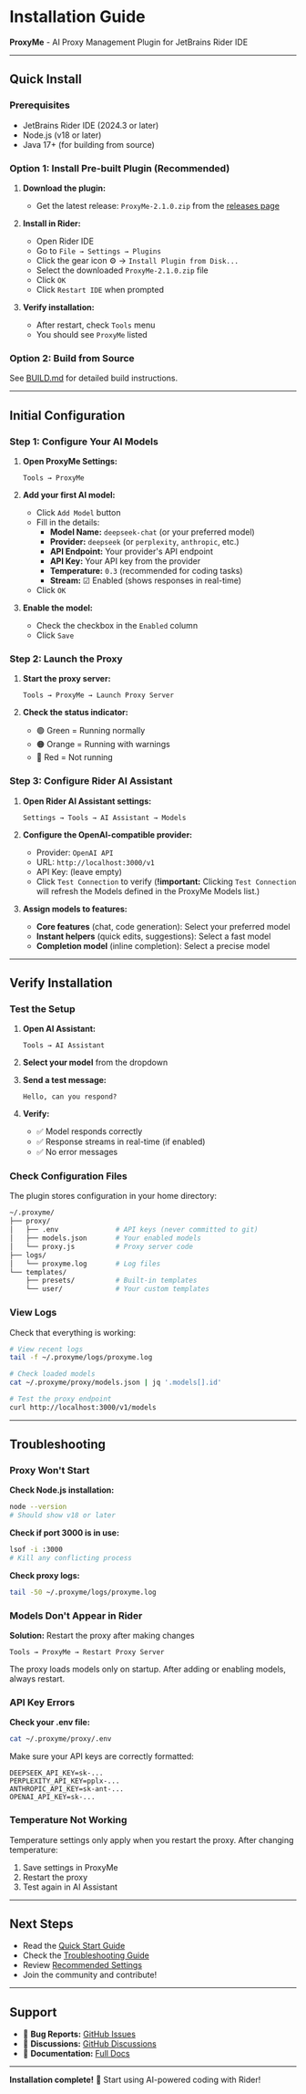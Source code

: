 # Installation Guide

**ProxyMe** - AI Proxy Management Plugin for JetBrains Rider IDE

---

## Quick Install

### Prerequisites
- JetBrains Rider IDE (2024.3 or later)
- Node.js (v18 or later)
- Java 17+ (for building from source)

### Option 1: Install Pre-built Plugin (Recommended)

1. **Download the plugin:**
   - Get the latest release: `ProxyMe-2.1.0.zip` from the [releases page](https://github.com/native-apps/proxyme/releases)

2. **Install in Rider:**
   - Open Rider IDE
   - Go to `File → Settings → Plugins`
   - Click the gear icon ⚙️ → `Install Plugin from Disk...`
   - Select the downloaded `ProxyMe-2.1.0.zip` file
   - Click `OK`
   - Click `Restart IDE` when prompted

3. **Verify installation:**
   - After restart, check `Tools` menu
   - You should see `ProxyMe` listed

### Option 2: Build from Source

See [BUILD.md](BUILD.md) for detailed build instructions.

---

## Initial Configuration

### Step 1: Configure Your AI Models

1. **Open ProxyMe Settings:**
   ```
   Tools → ProxyMe
   ```

2. **Add your first AI model:**
   - Click `Add Model` button
   - Fill in the details:
     - **Model Name:** `deepseek-chat` (or your preferred model)
     - **Provider:** `deepseek` (or `perplexity`, `anthropic`, etc.)
     - **API Endpoint:** Your provider's API endpoint
     - **API Key:** Your API key from the provider
     - **Temperature:** `0.3` (recommended for coding tasks)
     - **Stream:** ☑ Enabled (shows responses in real-time)
   - Click `OK`

3. **Enable the model:**
   - Check the checkbox in the `Enabled` column
   - Click `Save`

### Step 2: Launch the Proxy

1. **Start the proxy server:**
   ```
   Tools → ProxyMe → Launch Proxy Server
   ```

2. **Check the status indicator:**
   - 🟢 Green = Running normally
   - 🟠 Orange = Running with warnings
   - 🔴 Red = Not running

### Step 3: Configure Rider AI Assistant

1. **Open Rider AI Assistant settings:**
   ```
   Settings → Tools → AI Assistant → Models
   ```

2. **Configure the OpenAI-compatible provider:**
   - Provider: `OpenAI API`
   - URL: `http://localhost:3000/v1`
   - API Key: (leave empty)
   - Click `Test Connection` to verify (**!important:** Clicking `Test Connection` will refresh the Models defined in the ProxyMe Models list.)

3. **Assign models to features:**
   - **Core features** (chat, code generation): Select your preferred model
   - **Instant helpers** (quick edits, suggestions): Select a fast model
   - **Completion model** (inline completion): Select a precise model

---

## Verify Installation

### Test the Setup

1. **Open AI Assistant:**
   ```
   Tools → AI Assistant
   ```

2. **Select your model** from the dropdown

3. **Send a test message:**
   ```
   Hello, can you respond?
   ```

4. **Verify:**
   - ✅ Model responds correctly
   - ✅ Response streams in real-time (if enabled)
   - ✅ No error messages

### Check Configuration Files

The plugin stores configuration in your home directory:

```bash
~/.proxyme/
├── proxy/
│   ├── .env              # API keys (never committed to git)
│   ├── models.json       # Your enabled models
│   └── proxy.js          # Proxy server code
├── logs/
│   └── proxyme.log       # Log files
└── templates/
    ├── presets/          # Built-in templates
    └── user/             # Your custom templates
```

### View Logs

Check that everything is working:

```bash
# View recent logs
tail -f ~/.proxyme/logs/proxyme.log

# Check loaded models
cat ~/.proxyme/proxy/models.json | jq '.models[].id'

# Test the proxy endpoint
curl http://localhost:3000/v1/models
```

---

## Troubleshooting

### Proxy Won't Start

**Check Node.js installation:**
```bash
node --version
# Should show v18 or later
```

**Check if port 3000 is in use:**
```bash
lsof -i :3000
# Kill any conflicting process
```

**Check proxy logs:**
```bash
tail -50 ~/.proxyme/logs/proxyme.log
```

### Models Don't Appear in Rider

**Solution:** Restart the proxy after making changes

```
Tools → ProxyMe → Restart Proxy Server
```

The proxy loads models only on startup. After adding or enabling models, always restart.

### API Key Errors

**Check your .env file:**
```bash
cat ~/.proxyme/proxy/.env
```

Make sure your API keys are correctly formatted:
```
DEEPSEEK_API_KEY=sk-...
PERPLEXITY_API_KEY=pplx-...
ANTHROPIC_API_KEY=sk-ant-...
OPENAI_API_KEY=sk-...
```

### Temperature Not Working

Temperature settings only apply when you restart the proxy. After changing temperature:

1. Save settings in ProxyMe
2. Restart the proxy
3. Test again in AI Assistant

---

## Next Steps

- Read the [Quick Start Guide](docs/user-guide/QUICK_START.md)
- Check the [Troubleshooting Guide](TROUBLESHOOTING.md)
- Review [Recommended Settings](README.md#recommended-settings)
- Join the community and contribute!

---

## Support

- 🐛 **Bug Reports:** [GitHub Issues](https://github.com/native-apps/proxyme/issues)
- 💬 **Discussions:** [GitHub Discussions](https://github.com/native-apps/proxyme/discussions)
- 📖 **Documentation:** [Full Docs](docs/README.md)

---

**Installation complete!** 🎉 Start using AI-powered coding with Rider!
